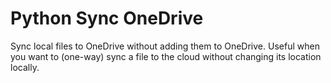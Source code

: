 # Python Sync OneDrive
Sync local files to OneDrive without adding them to OneDrive. Useful when you want to (one-way) sync a file to the cloud without changing its location locally.